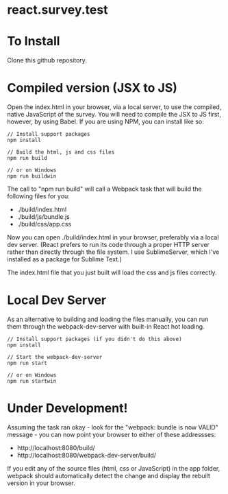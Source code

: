# react.survey.test

# To Install
Clone this github repository.


# Compiled version (JSX to JS)
Open the index.html in your browser, via a local server, to use the compiled, native JavaScript of the survey.  You will need to compile the JSX to JS first, however, by using Babel.  If you are using NPM, you can install like so:

```
// Install support packages
npm install

// Build the html, js and css files
npm run build

// or on Windows
npm run buildwin

```
The call to "npm run build" will call a Webpack task that will build the following files for you:
* ./build/index.html
* ./build/js/bundle.js
* ./build/css/app.css

Now you can open ./build/index.html in your browser, preferably via a local dev server.  (React prefers to run its code through a proper HTTP server rather than directly through the file system.  I use SublimeServer, which I've installed as a package for Sublime Text.)

The index.html file that you just built will load the css and js files correctly.



# Local Dev Server
As an alternative to building and loading the files manually, you can run them through the webpack-dev-server with built-in React hot loading.

```
// Install support packages (if you didn't do this above)
npm install

// Start the webpack-dev-server
npm run start

// or on Windows
npm run startwin

```

# Under Development!
Assuming the task ran okay - look for the "webpack: bundle is now VALID" message - you can now point your browser to either of these addressses:
* http://localhost:8080/build/
* http://localhost:8080/webpack-dev-server/build/

If you edit any of the source files (html, css or JavaScript) in the app folder, webpack should automatically detect the change and display the rebuilt version in your browser.

